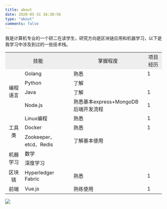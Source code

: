 ```yaml
---
title: about
date: 2020-05-31 16:30:56
type: "about"
comments: false
---
```


​		我是计算机专业的一个研二在读学生，研究方向是区块链应用和机器学习，以下是我学习中涉及到过的一些技术栈。

<table>
  <tr align="center" style="background:#eee;">
  	<td colspan="2">技能</td>
    <td>掌握程度</td>
    <td>项目经历</td>
  </tr>
  <tr>
    <td rowspan="4" align="center">编程语言</td>
    <td>Golang</td>
    <td>熟悉</td>
    <td>1</td>
  </tr>
  <tr>
    <td>Python</td>
    <td>了解</td>
    <td></td>
  </tr>  
  <tr>
    <td>Java</td>
    <td>了解</td>
    <td>1</td>
  </tr>
  <tr>
    <td>Node.js</td>
    <td>熟悉基本express+MongoDB后端开发流程</td>
    <td>1</td>
  </tr>
  <tr>
    <td rowspan="3" align="center">工具类</td>
    <td>Linux编程</td>
    <td>熟悉</td>
    <td>1</td>
  </tr>
  <tr>
    <td>Docker</td>
    <td>熟悉</td>
    <td>1</td>
  </tr>
  <tr>
    <td>Zookeeper、etcd、Redis</td>
    <td>了解基本使用</td>
    <td></td>
  </tr>  
  <tr>
    <td rowspan="2" align="center">机器学习</td>
    <td>数学</td>
    <td></td>
    <td></td>
  </tr>  
  <tr>
    <td>深度学习</td>
    <td></td>
    <td></td>
  </tr>   
  <tr>
    <td align="center">区块链</td>
    <td>Hyperledger Fabric</td>
    <td>熟悉</td>
    <td>1</td>
  </tr> 
  <tr>
    <td align="center">前端</td>
    <td>Vue.js</td>
    <td>熟练使用</td>
    <td>1</td>
  </tr>   
</table>

<a target="_blank" href="http://mail.qq.com/cgi-bin/qm_share?t=qm_mailme&email=hf-r7bS8vLDF9PSr5uro" style="text-decoration:none;"><img src="http://rescdn.qqmail.com/zh_CN/htmledition/images/function/qm_open/ico_mailme_01.png"/></a>